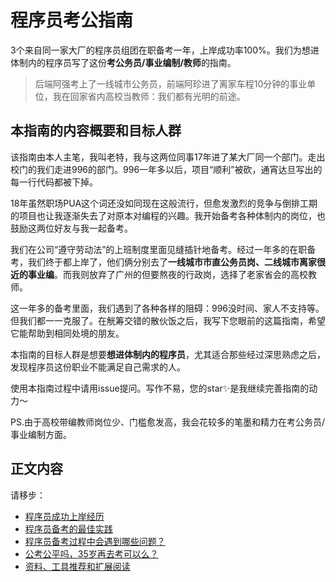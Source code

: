 # 程序员考公指南

3个来自同一家大厂的程序员组团在职备考一年，上岸成功率100%。我们为想进体制内的程序员写了这份**考公务员/事业编制/教师**的指南。

> 后端阿强考上了一线城市公务员，前端阿珍进了离家车程10分钟的事业单位，我在回家省内高校当教师：我们都有光明的前途。


## 本指南的内容概要和目标人群

该指南由本人主笔，我叫老特，我与这两位同事17年进了某大厂同一个部门。走出校门的我们走进996的部门。996一年多以后，项目“顺利”被砍，通宵达旦写出的每一行代码都被下掉。

18年虽然职场PUA这个词还没如同现在这般流行，但愈发激烈的竞争与倒排工期的项目也让我逐渐失去了对原本对编程的兴趣。我开始备考各种体制内的岗位，也鼓励这两位好友与我一起备考。

我们在公司“遵守劳动法”的上班制度里面见缝插针地备考。经过一年多的在职备考，我们终于都上岸了，他们俩分别去了**一线城市市直公务员岗、二线城市离家很近的事业编**。而我则放弃了广州的但要熬夜的行政岗，选择了老家省会的高校教师。

这一年多的备考里面，我们遇到了各种各样的阻碍：996没时间、家人不支持等。但我们都一一克服了。在觥筹交错的散伙饭之后，我写下您眼前的这篇指南，希望它能帮助到相同处境的朋友。

本指南的目标人群是想要**想进体制内的程序员**，尤其适合那些经过深思熟虑之后，发现程序员这份职业不能满足自己需求的人。

使用本指南过程中请用issue提问。写作不易，您的star✨是我继续完善指南的动力～

PS.由于高校带编教师岗位少、门槛愈发高，我会花较多的笔墨和精力在考公务员/事业编制方面。

## 正文内容

请移步：
- [程序员成功上岸经历](/上岸经历/)
- [程序员备考的最佳实践](/最佳实践/)
- [程序员备考过程中会遇到哪些问题？](/遇到问题/)
- [公考公平吗，35岁再去考可以么？](/基本认识/)
- [资料、工具推荐和扩展阅读](/相关/)

